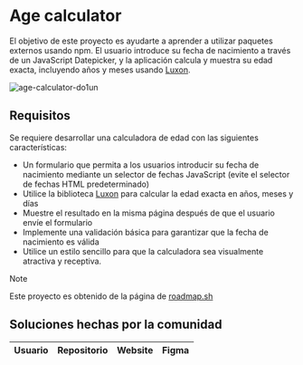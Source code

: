 # Age calculator
El objetivo de este proyecto es ayudarte a aprender a utilizar paquetes externos usando npm. El usuario introduce su fecha de nacimiento a través de un JavaScript Datepicker, y la aplicación calcula y muestra su edad exacta, incluyendo años y meses usando [Luxon](https://www.npmjs.com/package/luxon).

![age-calculator-do1un](https://github.com/user-attachments/assets/a7a0dbce-545d-4d46-a5e6-637ba78809b4)


## Requisitos

Se requiere desarrollar una calculadora de edad con las siguientes características:

- Un formulario que permita a los usuarios introducir su fecha de nacimiento mediante un selector de fechas JavaScript (evite el selector de fechas HTML predeterminado)
- Utilice la biblioteca [Luxon](https://www.npmjs.com/package/luxon) para calcular la edad exacta en años, meses y días
- Muestre el resultado en la misma página después de que el usuario envíe el formulario
- Implemente una validación básica para garantizar que la fecha de nacimiento es válida
- Utilice un estilo sencillo para que la calculadora sea visualmente atractiva y receptiva.

> [!NOTE]
> Este proyecto es obtenido de la página de <a href="https://roadmap.sh/projects/age-calculator">roadmap.sh</a>

## Soluciones hechas por la comunidad
|Usuario|Repositorio| Website | Figma|
|-------|-----------|---------|------|